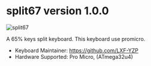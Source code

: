 # split67 version 1.0.0
![split67](https://imgur.com/2eC03Sm.jpg)

A 65% keys split keyboard.
This keyboard use promicro.

* Keyboard Maintainer: https://github.com/LXF-YZP
* Hardware Supported: Pro Micro, (ATmega32u4)
